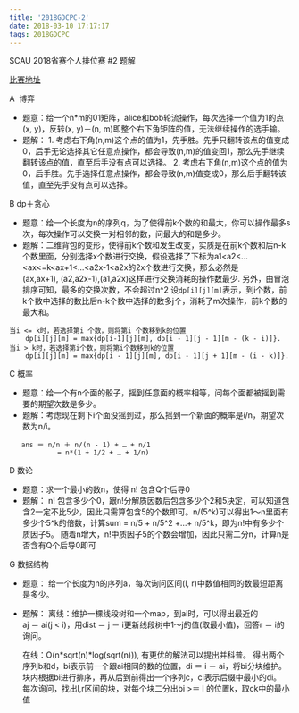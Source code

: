 ```yaml
---
title: '2018GDCPC-2'
date: 2018-03-10 17:17:17
tags: 2018GDCPC
---
```


SCAU 2018省赛个人排位赛 #2 题解

[比赛地址](https://vjudge.net/contest/215472)

A  博弈
- 题意：给一个n\*m的01矩阵，alice和bob轮流操作，每次选择一个值为1的点(x, y)，反转(x, y)－(n, m)即整个右下角矩阵的值，无法继续操作的选手输。
- 题解：
1. 考虑右下角(n,m)这个点的值为1，先手胜。先手只翻转该点的值变成0，后手无论选择其它任意点操作，都会导致(n,m)的值变回1，那么先手继续翻转该点的值，直至后手没有点可以选择。
2. 考虑右下角(n,m)这个点的值为0，后手胜。先手选择任意点操作，都会导致(n,m)值变成0，那么后手翻转该值，直至先手没有点可以选择。

B dp＋贪心
- 题意：给一个长度为n的序列q，为了使得前k个数的和最大，你可以操作最多s次，每次操作可以交换一对相邻的数，问最大的和是多少。
- 题解：二维背包的变形，使得前k个数和发生改变，实质是在前k个数和后n-k个数里面，分别选择x个数进行交换，假设选择了下标为a1<a2<...<ax<=k<ax+1<...<a2x-1<a2x的2x个数进行交换，那么必然是(ax,ax+1), (a2,a2x-1),(a1,a2x)这样进行交换消耗的操作数最少.
  另外，由冒泡排序可知，最多的交换次数，不会超过n^2
  设`dp[i][j][m]`表示，到i个数，前k个数中选择的数比后n-k个数中选择的数多j个，消耗了m次操作，前k个数的最大和。
```
当i <= k时，若选择第i 个数，则将第i 个数移到k的位置
	dp[i][j][m] = max{dp[i-1][j][m], dp[i - 1][j - 1][m - (k - i)]}.
当i > k时，若选择第i个数，则将第i个数移到k的位置
	dp[i][j][m] = max{dp[i - 1][j][m], dp[i - 1][j + 1][m - (i - k)]}.
```

C 概率
- 题意：给一个有n个面的骰子，摇到任意面的概率相等，问每个面都被摇到需要的期望次数是多少。
- 题解：考虑现在剩下i个面没摇到过，那么摇到一个新面的概率是i/n，期望次数为n/i。
```
   ans ＝ n/n ＋ n/(n - 1) + … + n/1
            = n*(1 + 1/2 + … + 1/n)
```

D 数论
- 题意：求一个最小的数n，使得 n! 包含Q个后导0
- 题解：
  n! 包含多少个0，跟n!分解质因数后包含多少个2和5决定，可以知道包含2一定不比5少，因此只需算包含5的个数即可。n/(5^k)可以得出1～n里面有多少个5^k的倍数，计算sum = n/5 + n/5^2 +…+ n/5^k，即为n!中有多少个质因子5。
  随着n增大，n!中质因子5的个数会增加，因此只需二分n，计算n是否含有Q个后导0即可

G 数据结构
- 题意： 给一个长度为n的序列a，每次询问区间(l, r)中数值相同的数最短距离是多少。
- 题解：
  离线：维护一棵线段树和一个map，到ai时，可以得出最近的aj ＝ ai(j < i)，用dist ＝ j － i更新线段树中1～j的值(取最小值)，回答r ＝ i的询问。

  在线：O(n\*sqrt(n)\*log(sqrt(n))), 有更优的解法可以提出并科普。
  得出两个序列b和d，bi表示前一个跟ai相同的数的位置，di ＝ i － ai，将bi分块维护。
  块内根据bi进行排序，再从后到前得出一个序列c，ci表示后缀中最小的di。
  每次询问，找出l,r区间的块，对每个块二分出bi >＝ l 的位置k，取ck中的最小值
